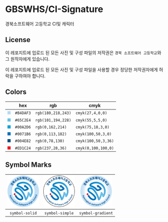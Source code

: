 # GBSWHS/CI-Signature
경북소프트웨어 고등학교 CI및 캐릭터

## License
이 레포지트에 업로드 된 모든 사진 및 구성 파일의 저작권은
`경북 소프트웨어 고등학교`와 그 원작자에게 있습니다.

이 레포지트에 업로드 된 모든 사진 및 구성 파일을 사용할 경우
정당한 저작권자에게 허락을 구하여야 합니다.

## Colors
|   | hex | rgb | cmyk |
| - | --- | --- | ---- |
| <img src="data:image/png;base64,iVBORw0KGgoAAAANSUhEUgAAAAoAAAAKCAYAAACNMs+9AAAAFklEQVR42mPccuvzfwYiAOOoQvoqBACESSMLva0X6AAAAABJRU5ErkJggg==" width="10"> | `#B4DAF3` | `rgb(180,218,243)` | `cmyk(27,4,0,0)` |
| <img src="data:image/png;base64,iVBORw0KGgoAAAANSUhEUgAAAAoAAAAKCAYAAACNMs+9AAAAFklEQVR42mNMPfTkPwMRgHFUIX0VAgB7Wx5v+NQIfgAAAABJRU5ErkJggg==" width="10"> | `#65C2E4` | `rgb(101,194,228)` | `cmyk(55,5,5,0)` |
| <img src="data:image/png;base64,iVBORw0KGgoAAAANSUhEUgAAAAoAAAAKCAYAAACNMs+9AAAAFklEQVR42mNkWHTtPwMRgHFUIX0VAgB0SRixw8cwcwAAAABJRU5ErkJggg==" width="10"> | `#00A2D6` | `rgb(0,162,214)` | `cmyk(75,18,3,0)` |
| <img src="data:image/png;base64,iVBORw0KGgoAAAANSUhEUgAAAAoAAAAKCAYAAACNMs+9AAAAFUlEQVR42mNkKNz2n4EIwDiqkL4KAbIxFYcSeW3uAAAAAElFTkSuQmCC" width="10"> | `#0071B6` | `rgb(0,113,182)` | `cmyk(100,50,3,0)` |
| <img src="data:image/png;base64,iVBORw0KGgoAAAANSUhEUgAAAAoAAAAKCAYAAACNMs+9AAAAFUlEQVR42mNk8Gv6z0AEYBxVSF+FALx/EiFFaRpPAAAAAElFTkSuQmCC" width="10"> | `#004E82` | `rgb(0,78,130)` | `cmyk(100,50,3,36)` |
| <img src="data:image/png;base64,iVBORw0KGgoAAAANSUhEUgAAAAoAAAAKCAYAAACNMs+9AAAAFUlEQVR42mN8K6Pyn4EIwDiqkL4KAfWJFcMf3j+bAAAAAElFTkSuQmCC" width="10"> | `#ED1C24` | `rgb(237,28,36)` | `cmyk(0,100,100,0)` |

## Symbol Marks
| <img src="./symbol/symbol-solid.png" width="100"> | <img src="./symbol/symbol-simple.png" width="100"> | <img src="./symbol/symbol-gradient.png" width="100"> |
|:---:|:---:|:---:|
| `symbol-solid` | `symbol-simple` | `symbol-gradient` |
